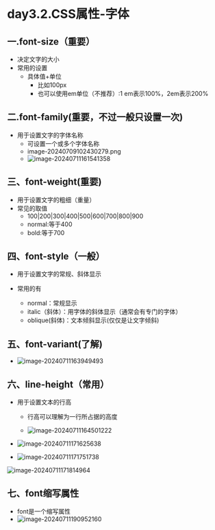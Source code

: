 # day3.2.CSS属性-字体

## 一.font-size（重要）

* 决定文字的大小
* 常用的设置
  * 具体值+单位
    * 比如100px
    * 也可以使用em单位（不推荐）:1 em表示100%，2em表示200%



## 二.font-family(重要，不过一般只设置一次)

* 用于设置文字的字体名称
  * 可设置一个或多个字体名称
  * image-20240709102430279.png
  * ![image-20240711161541358](C:\Users\86181\AppData\Roaming\Typora\typora-user-images\image-20240711161541358.png)



## 三、font-weight(重要)

* 用于设置文字的粗细（重量）
* 常见的取值
  * 100|200|300|400|500|600|700|800|900
  * normal:等于400
  * bold:等于700



## 四、font-style（一般）

* 用于设置文字的常规、斜体显示

* 常用的有
  * normal：常规显示
  * italic（斜体）：用字体的斜体显示（通常会有专门的字体）
  * oblique(斜体)：文本倾斜显示(仅仅是让文字倾斜)



## 五、font-variant(了解)

* ![image-20240711163949493](C:\Users\86181\AppData\Roaming\Typora\typora-user-images\image-20240711163949493.png)



## 六、line-height（常用）

* 用于设置文本的行高

  * 行高可以理解为一行所占据的高度

  * ![image-20240711164501222](C:\Users\86181\AppData\Roaming\Typora\typora-user-images\image-20240711164501222.png)

* ![image-20240711171625638](C:\Users\86181\AppData\Roaming\Typora\typora-user-images\image-20240711171625638.png)

* ![image-20240711171751738](C:\Users\86181\AppData\Roaming\Typora\typora-user-images\image-20240711171751738.png)

![image-20240711171814964](C:\Users\86181\AppData\Roaming\Typora\typora-user-images\image-20240711171814964.png)

## 七、font缩写属性

* font是一个缩写属性
* ![image-20240711190952160](C:\Users\86181\AppData\Roaming\Typora\typora-user-images\image-20240711190952160.png)